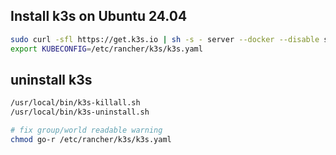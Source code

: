 ## Install k3s on Ubuntu 24.04

```bash
sudo curl -sfl https://get.k3s.io | sh -s - server --docker --disable servicelb --disable traefik --write-kubeconfig-mode 644
export KUBECONFIG=/etc/rancher/k3s/k3s.yaml
```

## uninstall k3s

```bash
/usr/local/bin/k3s-killall.sh
/usr/local/bin/k3s-uninstall.sh

# fix group/world readable warning
chmod go-r /etc/rancher/k3s/k3s.yaml
```
